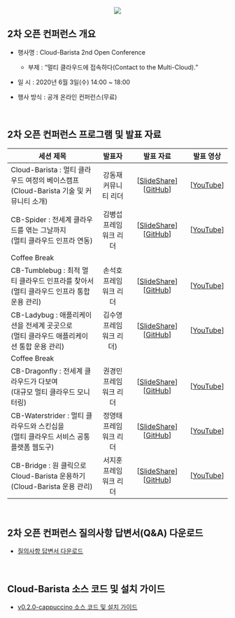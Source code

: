 <p align="center">
  <img src="https://cloud-barista.github.io/assets/img/blog/2nd-conference/leaflet-haeder.png">
</p>

## 2차 오픈 컨퍼런스 개요

* 행사명 : Cloud-Barista 2nd Open Conference<br>
  * 부제 : “멀티 클라우드에 접속하다(Contact to the Multi-Cloud).”

* 일   시 : 2020년 6월 3일(수) 14:00 ~ 18:00

* 행사 방식 : 공개 온라인 컨퍼런스(무료)

<br>

## 2차 오픈 컨퍼런스 프로그램 및 발표 자료

| 세션 제목 | 발표자 | 발표 자료 | 발표 영상 |
| ------------------------------ | :--------------: | :----------------: | :--------------------: |
| Cloud-Barista : 멀티 클라우드 여정의 베이스캠프<br>(Cloud-Barista 기술 및 커뮤니티 소개) | 강동재<br>커뮤니티 리더 | [[SlideShare](https://www.slideshare.net/cloud-barista/cloudbarista-2-cloudbarista-2st-open-seminar-cloudbarista-technology-and-open-source-community-235056632)] [[GitHub](https://github.com/cloud-barista/docs/blob/master/openseminar/v0.2.0-cappuccino/ppt_files/Cappuccino-OpenSeminar-1-Cloud-Barista%20Technology%20and%20Open%20Source%20Community.pdf)] | [[YouTube](https://youtu.be/_cwAZsIAWjg)] |
| CB-Spider : 전세계 클라우드를 엮는 그날까지<br>(멀티 클라우드 인프라 연동) | 김병섭<br>프레임워크 리더 | [[SlideShare](https://www.slideshare.net/cloud-barista/cloudbarista-2-interworking-with-multicloud-infrastructure-235058344)] [[GitHub](https://github.com/cloud-barista/docs/blob/master/openseminar/v0.2.0-cappuccino/ppt_files/Cappuccino-OpenSeminar-2-CB-Spider-Interworking%20with%20multi-cloud%20infrastructure.pdf)] | [[YouTube](https://youtu.be/qjflPwN_Y-M)] | 
| Coffee Break |||
| CB-Tumblebug : 최적 멀티 클라우드 인프라를 찾아서<br>(멀티 클라우드 인프라 통합 운용 관리) | 손석호<br>프레임워크 리더 | [[SlideShare](https://www.slideshare.net/cloud-barista/cloudbarista-2-multicloud-infrastructure-integrated-operation-management)] [[GitHub](https://github.com/cloud-barista/docs/blob/master/openseminar/v0.2.0-cappuccino/ppt_files/Cappuccino-OpenSeminar-3-CB-Tumblebug-Multi-cloud%20infrastructure%20integrated%20operation%20management.pdf)] | [[YouTube](https://youtu.be/qxEnboezCFg)] |
| CB-Ladybug : 애플리케이션을 전세계 곳곳으로<br>(멀티 클라우드 애플리케이션 통합 운용 관리) | 김수영<br>프레임워크 리더) | [[SlideShare](https://www.slideshare.net/cloud-barista/cloudbarista-2-integrated-management-of-multicloud-applications)] [[GitHub](https://github.com/cloud-barista/docs/blob/master/openseminar/v0.2.0-cappuccino/ppt_files/Cappuccino-OpenSeminar-4-CB-Ladybug-Integrated%20management%20of%20multi-cloud%20applications.pdf)] | [[YouTube](https://youtu.be/mCdNDBouiEU)] |
| Coffee Break |||
| CB-Dragonfly : 전세계 클라우드가 다보여<br>(대규모 멀티 클라우드 모니터링) | 권경민<br>프레임워크 리더 | [[SlideShare](https://www.slideshare.net/cloud-barista/cloudbarista-2-cbdragonfly-multi-cloud-integration-monitoring-framework)] [[GitHub](https://github.com/cloud-barista/docs/blob/master/openseminar/v0.2.0-cappuccino/ppt_files/Cappuccino-OpenSeminar-5-CB-Dragonfly-Multi%20Cloud%20Integration%20Monitoring%20Framework.pdf)] | [[YouTube](https://youtu.be/WktcVBTbVfw)] |
| CB-Waterstrider : 멀티 클라우드와 스킨십을<br>(멀티 클라우드 서비스 공통 플랫폼 웹도구) | 정영태<br>프레임워크 리더 | [[SlideShare](https://www.slideshare.net/cloud-barista/cloudbarista-2-cbwaterstrider-multi-cloud-service-common-framework-webtool)] [[GitHub](https://github.com/cloud-barista/docs/blob/master/openseminar/v0.2.0-cappuccino/ppt_files/Cappuccino-OpenSeminar-6-CB-Waterstrider-Multi%20Cloud%20Service%20Common%20Framework%20WebTool.pdf)] | [[YouTube](https://youtu.be/-lUhCizLs-A)] |
| CB-Bridge : 원 클릭으로 Cloud-Barista 운용하기<br>(Cloud-Barista 운용 관리) | 서지훈<br>프레임워크 리더 | [[SlideShare](https://www.slideshare.net/cloud-barista/cloudbarista-2-cbbridge-multicloud-common-platform-operation-management)] [[GitHub](https://github.com/cloud-barista/docs/blob/master/openseminar/v0.2.0-cappuccino/ppt_files/Cappuccino-OpenSeminar-7-CB-Bridge-Multi-cloud%20common%20platform%20operation%20management.pdf)] | [[YouTube](https://youtu.be/aVeQ-PUWwq4)] |

<br>

## 2차 오픈 컨퍼런스 질의사항 답변서(Q&A) 다운로드

* [질의사항 답변서 다운로드](https://github.com/cloud-barista/docs/blob/master/openseminar/v0.2.0-cappuccino/Cloud-Barista_2nd_Open_Conference-%EC%A7%88%EC%9D%98%EC%82%AC%ED%95%AD_%EB%8B%B5%EB%B3%80%EC%84%9C.pdf "https://github.com/cloud-barista/docs/blob/master/openseminar/v0.2.0-cappuccino/Cloud-Barista_2nd_Open_Conference-%EC%A7%88%EC%9D%98%EC%82%AC%ED%95%AD_%EB%8B%B5%EB%B3%80%EC%84%9C.pdf")

<br>

## Cloud-Barista 소스 코드 및 설치 가이드

* [v0.2.0-cappuccino 소스 코드 및 설치 가이드](https://github.com/cloud-barista/cloud-barista/tree/v0.2.0-cappuccino "https://github.com/cloud-barista/cloud-barista/tree/v0.2.0-cappuccino")
